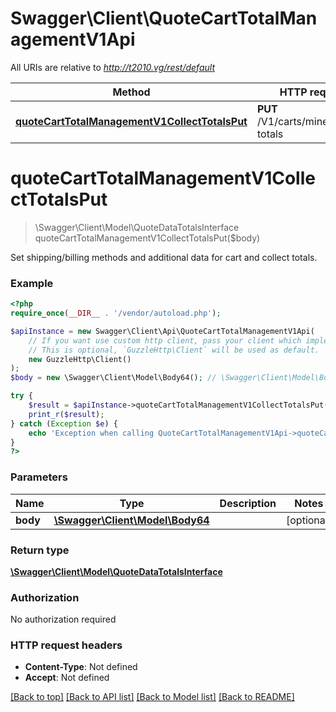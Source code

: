 # Swagger\Client\QuoteCartTotalManagementV1Api

All URIs are relative to *http://t2010.vg/rest/default*

Method | HTTP request | Description
------------- | ------------- | -------------
[**quoteCartTotalManagementV1CollectTotalsPut**](QuoteCartTotalManagementV1Api.md#quoteCartTotalManagementV1CollectTotalsPut) | **PUT** /V1/carts/mine/collect-totals | 


# **quoteCartTotalManagementV1CollectTotalsPut**
> \Swagger\Client\Model\QuoteDataTotalsInterface quoteCartTotalManagementV1CollectTotalsPut($body)



Set shipping/billing methods and additional data for cart and collect totals.

### Example
```php
<?php
require_once(__DIR__ . '/vendor/autoload.php');

$apiInstance = new Swagger\Client\Api\QuoteCartTotalManagementV1Api(
    // If you want use custom http client, pass your client which implements `GuzzleHttp\ClientInterface`.
    // This is optional, `GuzzleHttp\Client` will be used as default.
    new GuzzleHttp\Client()
);
$body = new \Swagger\Client\Model\Body64(); // \Swagger\Client\Model\Body64 | 

try {
    $result = $apiInstance->quoteCartTotalManagementV1CollectTotalsPut($body);
    print_r($result);
} catch (Exception $e) {
    echo 'Exception when calling QuoteCartTotalManagementV1Api->quoteCartTotalManagementV1CollectTotalsPut: ', $e->getMessage(), PHP_EOL;
}
?>
```

### Parameters

Name | Type | Description  | Notes
------------- | ------------- | ------------- | -------------
 **body** | [**\Swagger\Client\Model\Body64**](../Model/Body64.md)|  | [optional]

### Return type

[**\Swagger\Client\Model\QuoteDataTotalsInterface**](../Model/QuoteDataTotalsInterface.md)

### Authorization

No authorization required

### HTTP request headers

 - **Content-Type**: Not defined
 - **Accept**: Not defined

[[Back to top]](#) [[Back to API list]](../../README.md#documentation-for-api-endpoints) [[Back to Model list]](../../README.md#documentation-for-models) [[Back to README]](../../README.md)

